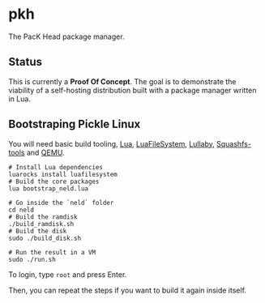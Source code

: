 # pkh
The PacK Head package manager.

## Status

This is currently a **Proof Of Concept**. The goal is to demonstrate the viability of a self-hosting distribution built with a package manager written in Lua.

## Bootstraping Pickle Linux

You will need basic build tooling, [Lua](https://www.lua.org), [LuaFileSystem](https://lunarmodules.github.io/luafilesystem), [Lullaby](https://github.com/ameliasquires/lullaby), [Squashfs-tools](https://github.com/plougher/squashfs-tools) and [QEMU](https://www.qemu.org).

```
# Install Lua dependencies
luarocks install luafilesystem
# Build the core packages
lua bootstrap_neld.lua

# Go inside the `neld` folder
cd neld
# Build the ramdisk
./build_ramdisk.sh
# Build the disk
sudo ./build_disk.sh

# Run the result in a VM
sudo ./run.sh
```

To login, type `root` and press Enter.

Then, you can repeat the steps if you want to build it again inside itself.
